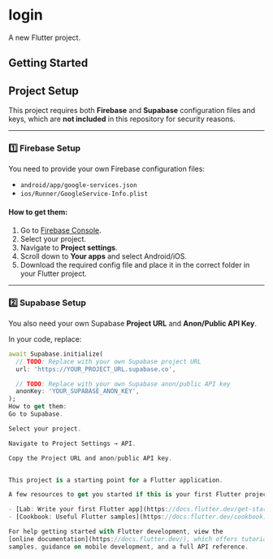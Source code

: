 # login

A new Flutter project.

## Getting Started

## Project Setup

This project requires both **Firebase** and **Supabase** configuration files and keys, which are **not included** in this repository for security reasons.

---

### 1️⃣ Firebase Setup
You need to provide your own Firebase configuration files:

- `android/app/google-services.json`
- `ios/Runner/GoogleService-Info.plist`

#### How to get them:
1. Go to [Firebase Console](https://console.firebase.google.com/).
2. Select your project.
3. Navigate to **Project settings**.
4. Scroll down to **Your apps** and select Android/iOS.
5. Download the required config file and place it in the correct folder in your Flutter project.

---

### 2️⃣ Supabase Setup
You also need your own Supabase **Project URL** and **Anon/Public API Key**.

In your code, replace:

```dart
await Supabase.initialize(
  // TODO: Replace with your own Supabase project URL
  url: 'https://YOUR_PROJECT_URL.supabase.co',

  // TODO: Replace with your own Supabase anon/public API key
  anonKey: 'YOUR_SUPABASE_ANON_KEY',
);
How to get them:
Go to Supabase.

Select your project.

Navigate to Project Settings → API.

Copy the Project URL and anon/public API key.


This project is a starting point for a Flutter application.

A few resources to get you started if this is your first Flutter project:

- [Lab: Write your first Flutter app](https://docs.flutter.dev/get-started/codelab)
- [Cookbook: Useful Flutter samples](https://docs.flutter.dev/cookbook)

For help getting started with Flutter development, view the
[online documentation](https://docs.flutter.dev/), which offers tutorials,
samples, guidance on mobile development, and a full API reference.

